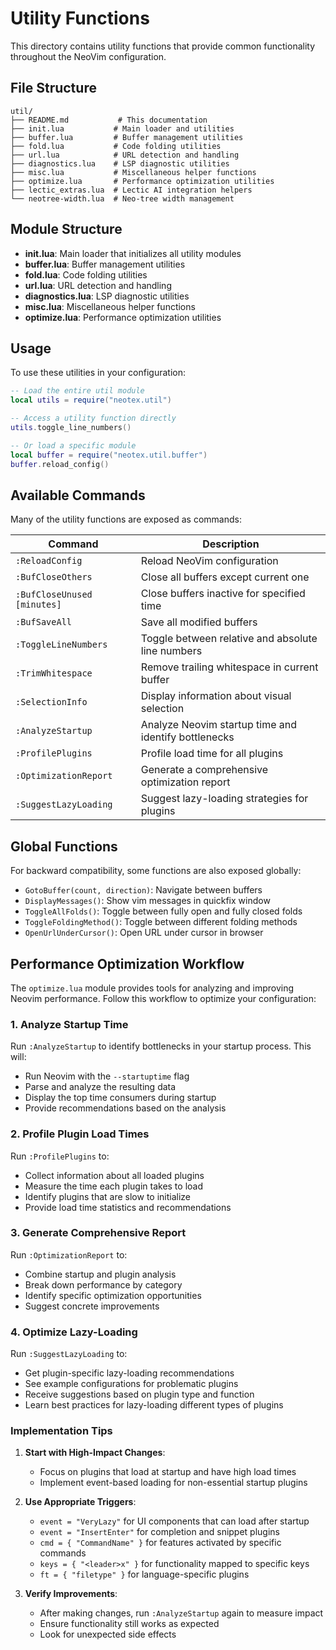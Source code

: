 # Utility Functions

This directory contains utility functions that provide common functionality throughout the NeoVim configuration.

## File Structure

```
util/
├── README.md           # This documentation
├── init.lua           # Main loader and utilities
├── buffer.lua         # Buffer management utilities
├── fold.lua           # Code folding utilities
├── url.lua            # URL detection and handling
├── diagnostics.lua    # LSP diagnostic utilities
├── misc.lua           # Miscellaneous helper functions
├── optimize.lua       # Performance optimization utilities
├── lectic_extras.lua  # Lectic AI integration helpers
└── neotree-width.lua  # Neo-tree width management
```

## Module Structure

- **init.lua**: Main loader that initializes all utility modules
- **buffer.lua**: Buffer management utilities
- **fold.lua**: Code folding utilities
- **url.lua**: URL detection and handling
- **diagnostics.lua**: LSP diagnostic utilities
- **misc.lua**: Miscellaneous helper functions
- **optimize.lua**: Performance optimization utilities

## Usage

To use these utilities in your configuration:

```lua
-- Load the entire util module
local utils = require("neotex.util")

-- Access a utility function directly
utils.toggle_line_numbers()

-- Or load a specific module
local buffer = require("neotex.util.buffer")
buffer.reload_config()
```

## Available Commands

Many of the utility functions are exposed as commands:

| Command | Description |
|---------|-------------|
| `:ReloadConfig` | Reload NeoVim configuration |
| `:BufCloseOthers` | Close all buffers except current one |
| `:BufCloseUnused [minutes]` | Close buffers inactive for specified time |
| `:BufSaveAll` | Save all modified buffers |
| `:ToggleLineNumbers` | Toggle between relative and absolute line numbers |
| `:TrimWhitespace` | Remove trailing whitespace in current buffer |
| `:SelectionInfo` | Display information about visual selection |
| `:AnalyzeStartup` | Analyze Neovim startup time and identify bottlenecks |
| `:ProfilePlugins` | Profile load time for all plugins |
| `:OptimizationReport` | Generate a comprehensive optimization report |
| `:SuggestLazyLoading` | Suggest lazy-loading strategies for plugins |

## Global Functions

For backward compatibility, some functions are also exposed globally:

- `GotoBuffer(count, direction)`: Navigate between buffers
- `DisplayMessages()`: Show vim messages in quickfix window 
- `ToggleAllFolds()`: Toggle between fully open and fully closed folds
- `ToggleFoldingMethod()`: Toggle between different folding methods
- `OpenUrlUnderCursor()`: Open URL under cursor in browser

## Performance Optimization Workflow

The `optimize.lua` module provides tools for analyzing and improving Neovim performance. Follow this workflow to optimize your configuration:

### 1. Analyze Startup Time

Run `:AnalyzeStartup` to identify bottlenecks in your startup process. This will:
- Run Neovim with the `--startuptime` flag
- Parse and analyze the resulting data
- Display the top time consumers during startup
- Provide recommendations based on the analysis

### 2. Profile Plugin Load Times

Run `:ProfilePlugins` to:
- Collect information about all loaded plugins
- Measure the time each plugin takes to load
- Identify plugins that are slow to initialize
- Provide load time statistics and recommendations

### 3. Generate Comprehensive Report

Run `:OptimizationReport` to:
- Combine startup and plugin analysis
- Break down performance by category
- Identify specific optimization opportunities
- Suggest concrete improvements

### 4. Optimize Lazy-Loading

Run `:SuggestLazyLoading` to:
- Get plugin-specific lazy-loading recommendations
- See example configurations for problematic plugins
- Receive suggestions based on plugin type and function
- Learn best practices for lazy-loading different types of plugins

### Implementation Tips

1. **Start with High-Impact Changes**:
   - Focus on plugins that load at startup and have high load times
   - Implement event-based loading for non-essential startup plugins

2. **Use Appropriate Triggers**:
   - `event = "VeryLazy"` for UI components that can load after startup
   - `event = "InsertEnter"` for completion and snippet plugins
   - `cmd = { "CommandName" }` for features activated by specific commands
   - `keys = { "<leader>x" }` for functionality mapped to specific keys
   - `ft = { "filetype" }` for language-specific plugins

3. **Verify Improvements**:
   - After making changes, run `:AnalyzeStartup` again to measure impact
   - Ensure functionality still works as expected
   - Look for unexpected side effects
